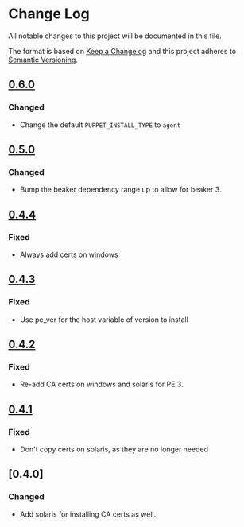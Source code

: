 # Change Log
All notable changes to this project will be documented in this file.

The format is based on [Keep a Changelog](http://keepachangelog.com/) 
and this project adheres to [Semantic Versioning](http://semver.org/).

## [0.6.0]
### Changed
- Change the default `PUPPET_INSTALL_TYPE` to `agent`

## [0.5.0]
### Changed
- Bump the beaker dependency range up to allow for beaker 3.

## [0.4.4]
### Fixed
- Always add certs on windows

## [0.4.3]
### Fixed
- Use pe\_ver for the host variable of version to install

## [0.4.2]
### Fixed
- Re-add CA certs on windows and solaris for PE 3.

## [0.4.1]
### Fixed
- Don't copy certs on solaris, as they are no longer needed

## [0.4.0]
### Changed
- Add solaris for installing CA certs as well.

[0.6.0]: https://github.com/puppetlabs/beaker-puppet_install_helper/compare/0.5.0...0.6.0
[0.5.0]: https://github.com/puppetlabs/beaker-puppet_install_helper/compare/0.4.4...0.5.0
[0.4.4]: https://github.com/puppetlabs/beaker-puppet_install_helper/compare/0.4.3...0.4.4
[0.4.3]: https://github.com/puppetlabs/beaker-puppet_install_helper/compare/0.4.2...0.4.3
[0.4.2]: https://github.com/puppetlabs/beaker-puppet_install_helper/compare/0.4.1...0.4.2
[0.4.1]: https://github.com/puppetlabs/beaker-puppet_install_helper/compare/0.4.0...0.4.1
[0.4.2]: https://github.com/puppetlabs/beaker-puppet_install_helper/compare/0.3.1...0.4.0
